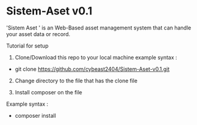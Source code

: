 # Sistem-Aset v0.1
'Sistem Aset ' is an Web-Based asset management system that can handle your asset data or record. 

Tutorial for setup 
1. Clone/Download this repo to your local machine
example syntax :
- git clone https://github.com/cybeast2404/Sistem-Aset-v0.1.git <filename>

2. Change directory to the file that has the clone file

3. Install composer on the file

Example syntax :
- composer install


